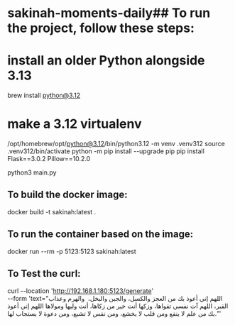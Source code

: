 # sakinah-moments-daily## To run the project, follow these steps:

# install an older Python alongside 3.13
brew install python@3.12

# make a 3.12 virtualenv
/opt/homebrew/opt/python@3.12/bin/python3.12 -m venv .venv312
source .venv312/bin/activate
python -m pip install --upgrade pip
pip install Flask==3.0.2 Pillow==10.2.0

python3 main.py


## To build the docker image:
docker build -t sakinah:latest .

## To run the container based on the image:
docker run --rm -p 5123:5123 sakinah:latest

## To Test the curl:
curl --location 'http://192.168.1.180:5123/generate' \
--form 'text="اللهم إني أعوذ بك من العجز والكسل، والجبن والبخل،  والهرم وعذاب القبر، اللهم آت نفسي تقواها، وزكها أنت خير من زكاها، أنت وليها ومولاها اللهم إني أعوذ بك من علم لا ينفع ومن قلب لا يخشع، ومن نفس لا تشبع، ومن دعوة لا يستجاب لها."'